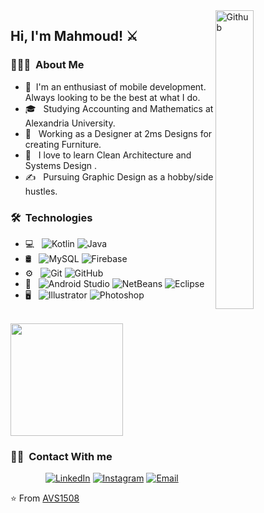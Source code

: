 <img width="35%" align="right" alt="Github" src="https://user-images.githubusercontent.com/48678280/88862734-4903af80-d201-11ea-968b-9c939d88a37c.gif" />

<h2> Hi, I'm Mahmoud! ⚔️ </h2> 

<h3> 👨🏻‍💻 &nbsp;About Me </h3>

- 🤔 &nbsp;I'm an enthusiast of mobile development. Always looking to be the best at what I do.
- 🎓 &nbsp; Studying Accounting and Mathematics at Alexandria University.
- 💼 &nbsp; Working as a Designer at 2ms Designs for creating Furniture.
- 🌱 &nbsp; I love to learn Clean Architecture and Systems Design .
- ✍️ &nbsp; Pursuing Graphic Design as a hobby/side hustles.

<h3> 🛠 &nbsp;Technologies</h3>

- 💻 &nbsp;
  ![Kotlin](https://img.shields.io/badge/-Kotlin-333333?style=flat&logo=kotlin&logoColor=007396)
  ![Java](https://img.shields.io/badge/-Java-333333?style=flat&logo=Java)
- 🛢 &nbsp;
  ![MySQL](https://img.shields.io/badge/-MySQL-333333?style=flat&logo=mysql)
  ![Firebase](https://img.shields.io/badge/-Firebase-333333?style=flat&logo=firebase)
- ⚙️ &nbsp;
  ![Git](https://img.shields.io/badge/-Git-333333?style=flat&logo=git)
  ![GitHub](https://img.shields.io/badge/-GitHub-333333?style=flat&logo=github)
- 🔧 &nbsp;
  ![Android Studio](https://img.shields.io/badge/-Android%20Studio%20-333333?style=flat&logo=Android-Studio&logoColor=007ACC)
  ![NetBeans](https://img.shields.io/badge/-NetBeans%20-333333?style=flat&logo=Net-Beans&logoColor=007ACC)
  ![Eclipse](https://img.shields.io/badge/-Eclipse-333333?style=flat&logo=eclipse-ide&logoColor=2C2255)
- 🖥 &nbsp;
  ![Illustrator](https://img.shields.io/badge/-Illustrator-333333?style=flat&logo=adobe-illustrator)
  ![Photoshop](https://img.shields.io/badge/-Photoshop-333333?style=flat&logo=adobe-photoshop)

<br/>

<a href="https://github.com/cumody">
  <img height="180em" src="https://github-readme-stats.vercel.app/api/top-langs/?username=cumody&theme=buefy&layout=compact" />
</a>

<br/>

<h3> 🤝🏻 &nbsp;Contact With me </h3>

<p align="center">
<a href="www.linkedin.com/in/mahmoud-shaaban-7b8baa172"><img alt="LinkedIn" src="https://img.shields.io/badge/LinkedIn-Mahmoud%20Shaaban-blue?style=flat-square&logo=linkedin"></a>
<a href="https://www.instagram.com/mahmoudshabaan0/"><img alt="Instagram" src="https://img.shields.io/badge/Instagram-mahmoudshabaan0-blue?style=flat-square&logo=instagram"></a>
<a href="cumody82@gmail.com"><img alt="Email" src="https://img.shields.io/badge/Email-cumody82gmail.com-blue?style=flat-square&logo=gmaill"></a>
</p>

⭐️ From [AVS1508](https://github.com/cumody)
